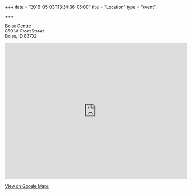+++
date = "2016-05-03T13:24:36-06:00"
title = "Location"
type = "event"

+++

<a href="http://boisecentre.com/">Boise Centre</a>  
850 W. Front Street  
Boise, ID 83702

<iframe src="https://www.google.com/maps/embed?pb=!1m18!1m12!1m3!1d2888.613445722437!2d-116.20721778447692!3d43.61458957912248!2m3!1f0!2f0!3f0!3m2!1i1024!2i768!4f13.1!3m3!1m2!1s0x54aef8e518ccb75f%3A0x4c5d8c63bc95c622!2sBoise+Centre!5e0!3m2!1sen!2sus!4v1458963189293" width="600" height="450" frameborder="0" style="border:0" allowfullscreen></iframe>

[View on Google Maps](https://goo.gl/maps/EJKghfejxw32)
